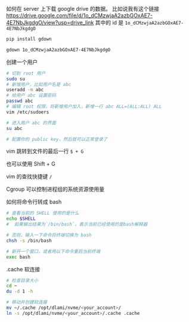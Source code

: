 
如何在 server 上下载 google drive 的数据。
比如说我有这个链接 https://drive.google.com/file/d/1o_dCMzwjaA2azbGOxAE7-4E7NbJkgdgO/view?usp=drive_link 
其中的 id 是 `1o_dCMzwjaA2azbGOxAE7-4E7NbJkgdgO`

```bash
pip install gdown

gdown 1o_dCMzwjaA2azbGOxAE7-4E7NbJkgdgO
```

创建一个用户

```bash
# 切到 root 用户
sudo su
# 新增用户，比如用户名是 abc
useradd -m abc
# 给用户 abc 设置密码
passwd abc
# 编辑 root 权限，将新增用户加入，新增一行 abc ALL=(ALL:ALL) ALL
vim /etc/sudoers

# 进入用户 abc 的界面
su abc

# 配置你的 public key，然后就可以正常登录了
```

vim 跳转到文件的最后一行
`$ + G`

也可以使用 Shift + G

vim 的查找快捷键 `/`

Cgroup 可以控制进程组的系统资源使用量


如何将命令行转成 bash
```bash
# 查看当前的 SHELL 使用的是什么
echo $SHELL
#  如果输出结果为`/bin/bash`，表示当前已经使用的是bash解释器

# 否则，输入一下命令将终端切换为 bash
chsh -s /bin/bash

# 新开一个窗口，或者用以下命令重启当前终端
exec bash
```

.cache 软连接
```bash
# 检查目录大小
cd ~
du -d 1 -h

# 移动并创建软连接
mv ~/.cache /opt/dlami/nvme/<your_account>/
ln -s /opt/dlami/nvme/<your_account>/.cache .cache
```






